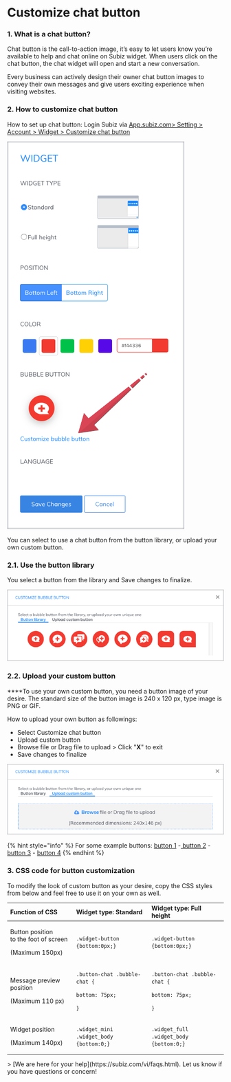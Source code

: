# Customize chat button

### **1. What is a chat button?**

Chat button is the call-to-action image,  it’s easy to let users know you’re available to help and chat online on Subiz widget. When users click on the chat button, the chat widget will open and start a new conversation.

Every business can actively design their owner chat button images to convey their own messages and give users exciting experience when visiting websites.

### **2. How to customize chat button**

How to set up chat button: Login Subiz via [App.subiz.com&gt; Setting &gt; Account &gt; Widget &gt; Customize chat button](https://app.subiz.com/settings/widget-setting) 

![Customize bubble button](../../../.gitbook/assets/1.-edit.png)

You can select to use a chat button from the button library, or upload your own custom button.

###  **2.1. Use the button library**

You select a button from the library and Save changes to finalize.

![Button library](../../../.gitbook/assets/2.-library.png)

### **2.2. Upload your custom button**

 ****To use your own custom button, you need a button image of your desire. The standard size of the button image is 240 x 120 px, type image is PNG or GIF.

How to upload your own button as followings:

* Select Customize chat button
* Upload custom button
* Browse file or Drag file to upload  &gt; Click "**X**" to exit
* Save changes to finalize

![Upload your custom button](../../../.gitbook/assets/3.-upload.png)

{% hint style="info" %}
For some example buttons: [button 1](https://filev4.subiz.com/fiqcgvyhmftekbwjrbmy-button1_en.png) -[ button 2](https://filev4.subiz.com/fiqcgvynxpqgfcrbqgjb-button2_en.png) - [button 3](https://filev4.subiz.com/fiqcgvyqfhiokhwiqmnz-button3_en.png) - [button 4](https://filev4.subiz.com/fiqcgvysbxbykjcrorum-button4_en.png)
{% endhint %}

### **3. CSS code for button customization**

To modify the look of custom button as your desire, copy the CSS styles from below and feel free to use it on your own as well.

<table>
  <thead>
    <tr>
      <th style="text-align:left">Function of CSS</th>
      <th style="text-align:left">Widget type: Standard</th>
      <th style="text-align:left">Widget type: Full height</th>
    </tr>
  </thead>
  <tbody>
    <tr>
      <td style="text-align:left">
        <p>Button position
          <br />to the foot of screen</p>
        <p>(Maximum 150px)</p>
      </td>
      <td style="text-align:left"><code>.widget-button<br />{bottom:0px;}</code>
      </td>
      <td style="text-align:left"><code>.widget-button<br />{bottom:0px;}</code>
      </td>
    </tr>
    <tr>
      <td style="text-align:left">
        <p>Message preview position</p>
        <p>(Maximum 110 px)</p>
      </td>
      <td style="text-align:left">
        <p><code>.button-chat .bubble-chat {</code>
        </p>
        <p><code>bottom: 75px;</code>
        </p>
        <p><code>}</code>
        </p>
      </td>
      <td style="text-align:left">
        <p><code>.button-chat .bubble-chat {</code>
        </p>
        <p><code>bottom: 75px;</code>
        </p>
        <p><code>}</code>
        </p>
      </td>
    </tr>
    <tr>
      <td style="text-align:left">
        <p>Widget position</p>
        <p>(Maximum 140px)</p>
      </td>
      <td style="text-align:left"><code>.widget_mini .widget_body<br />{bottom:0;}</code>
      </td>
      <td style="text-align:left"><code>.widget_full .widget_body<br />{bottom:0;}</code>
      </td>
    </tr>
  </tbody>
</table>> [We are here for your help](https://subiz.com/vi/faqs.html). Let us know if you have questions or concern!

  
  
  




